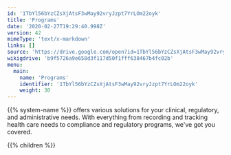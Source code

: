 ```yaml
---
id: '1TbYl56bYzCZsXjAtsF3wMay92vryJzpt7YrLOm22oyk'
title: 'Programs'
date: '2020-02-27T19:29:40.998Z'
version: 42
mimeType: 'text/x-markdown'
links: []
source: 'https://drive.google.com/open?id=1TbYl56bYzCZsXjAtsF3wMay92vryJzpt7YrLOm22oyk'
wikigdrive: 'b9f5726a9e658d3f117d50f1fff638467b4fc02b'
menu:
  main:
    name: 'Programs'
    identifier: '1TbYl56bYzCZsXjAtsF3wMay92vryJzpt7YrLOm22oyk'
    weight: 30
---
```





{{% system-name %}} offers various solutions for your clinical, regulatory, and administrative needs. With everything from recording and tracking health care needs to compliance and regulatory programs, we've got you covered.



{{% children %}}




